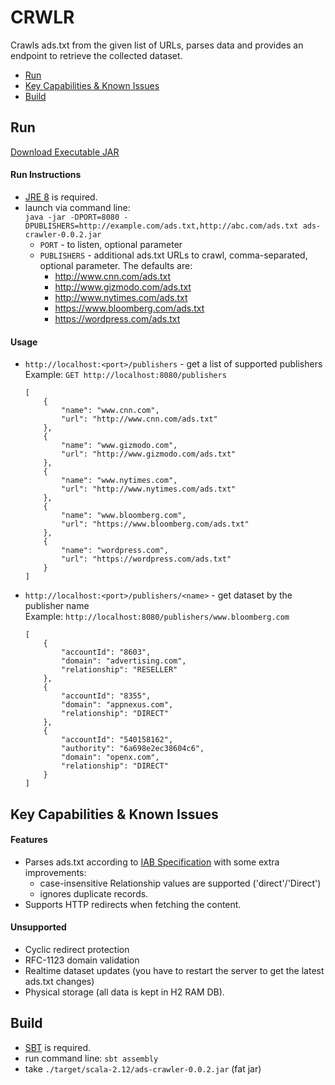 # CRWLR
Crawls ads.txt from the given list of URLs, parses data and provides an endpoint to retrieve the collected dataset.
- [Run](#run)
- [Key Capabilities & Known Issues](#key-capabilities--known-issues)
- [Build](#build)
## Run
[Download Executable JAR](https://github.com/antonantsyferov/crwlr/releases/download/v0.0.2/ads-crawler-0.0.2.jar)
#### Run Instructions
* [JRE 8](https://openjdk.java.net/install/) is required.
* launch via command line: \
  `java -jar -DPORT=8080 -DPUBLISHERS=http://example.com/ads.txt,http://abc.com/ads.txt ads-crawler-0.0.2.jar`
    * `PORT` - to listen, optional parameter
    * `PUBLISHERS` - additional ads.txt URLs to crawl, comma-separated, optional parameter. The defaults are:
        * http://www.cnn.com/ads.txt
        * http://www.gizmodo.com/ads.txt
        * http://www.nytimes.com/ads.txt
        * https://www.bloomberg.com/ads.txt
        * https://wordpress.com/ads.txt

#### Usage
* `http://localhost:<port>/publishers` - get a list of supported publishers\
    Example: `GET http://localhost:8080/publishers`
    ```
    [
        {
            "name": "www.cnn.com",
            "url": "http://www.cnn.com/ads.txt"
        },
        {
            "name": "www.gizmodo.com",
            "url": "http://www.gizmodo.com/ads.txt"
        },
        {
            "name": "www.nytimes.com",
            "url": "http://www.nytimes.com/ads.txt"
        },
        {
            "name": "www.bloomberg.com",
            "url": "https://www.bloomberg.com/ads.txt"
        },
        {
            "name": "wordpress.com",
            "url": "https://wordpress.com/ads.txt"
        }
    ]
    ```
* `http://localhost:<port>/publishers/<name>` - get dataset by the publisher name\
    Example: `http://localhost:8080/publishers/www.bloomberg.com`
    ```
    [
        {
            "accountId": "8603",
            "domain": "advertising.com",
            "relationship": "RESELLER"
        },
        {
            "accountId": "8355",
            "domain": "appnexus.com",
            "relationship": "DIRECT"
        },
        {
            "accountId": "540158162",
            "authority": "6a698e2ec38604c6",
            "domain": "openx.com",
            "relationship": "DIRECT"
        }
    ]  
    ```
## Key Capabilities & Known Issues
#### Features
* Parses ads.txt according to [IAB Specification](https://iabtechlab.com/~iabtec5/wp-content/uploads/2016/07/IABOpenRTBAds.txtSpecification_Version1_Final.pdf) with some extra improvements:
    * case-insensitive Relationship values are supported ('direct'/'Direct')
    * ignores duplicate records.
* Supports HTTP redirects when fetching the content.
#### Unsupported
* Cyclic redirect protection
* ​RFC-1123 domain validation
* Realtime dataset updates (you have to restart the server to get the latest ads.txt changes)
* Physical storage (all data is kept in H2 RAM DB).
## Build
* [SBT](https://www.scala-sbt.org/download.html) is required.
* run command line: `sbt assembly`
* take `./target/scala-2.12/ads-crawler-0.0.2.jar` (fat jar)
